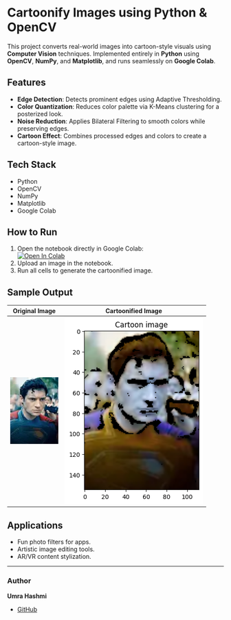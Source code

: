 # Cartoonify Images using Python & OpenCV

This project converts real-world images into cartoon-style visuals using **Computer Vision** techniques. Implemented entirely in **Python** using **OpenCV**, **NumPy**, and **Matplotlib**, and runs seamlessly on **Google Colab**.

## Features
- **Edge Detection**: Detects prominent edges using Adaptive Thresholding.
- **Color Quantization**: Reduces color palette via K-Means clustering for a posterized look.
- **Noise Reduction**: Applies Bilateral Filtering to smooth colors while preserving edges.
- **Cartoon Effect**: Combines processed edges and colors to create a cartoon-style image.

## Tech Stack
- Python
- OpenCV
- NumPy
- Matplotlib
- Google Colab

## How to Run
1. Open the notebook directly in Google Colab:  
   [![Open In Colab](https://colab.research.google.com/assets/colab-badge.svg)](https://colab.research.google.com/drive/1gd3lZEx9zIapJqedAWIGVObns0cRxAfC?usp=sharing)
2. Upload an image in the notebook.
3. Run all cells to generate the cartoonified image.

## Sample Output
Original Image             |  Cartoonified Image
:-------------------------:|:-------------------------:
![Original](1.webp) | ![Cartoon](cartoon.png)

## Applications
- Fun photo filters for apps.
- Artistic image editing tools.
- AR/VR content stylization.

---

### Author
**Umra Hashmi**  
- [GitHub](https://github.com/Umrahashmi)
